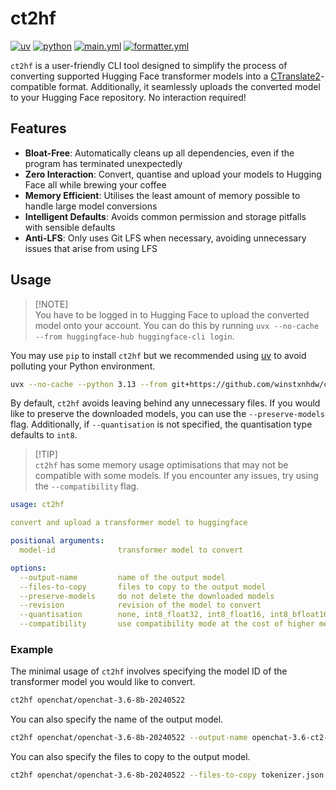 # ct2hf

[![uv](https://img.shields.io/endpoint?url=https://raw.githubusercontent.com/astral-sh/uv/main/assets/badge/v0.json)](https://github.com/astral-sh/uv)
[![python](https://img.shields.io/badge/python-3.9%20|%203.10%20|%203.11%20|%203.12%20|%203.13-blue)](https://www.python.org/)
[![main.yml](https://github.com/winstxnhdw/ct2hf/actions/workflows/main.yml/badge.svg)](https://github.com/winstxnhdw/ct2hf/actions/workflows/main.yml)
[![formatter.yml](https://github.com/winstxnhdw/ct2hf/actions/workflows/formatter.yml/badge.svg)](https://github.com/winstxnhdw/ct2hf/actions/workflows/formatter.yml)

`ct2hf` is a user-friendly CLI tool designed to simplify the process of converting supported Hugging Face transformer models into a [CTranslate2](https://github.com/OpenNMT/CTranslate2)-compatible format. Additionally, it seamlessly uploads the converted model to your Hugging Face repository. No interaction required!

## Features

- **Bloat-Free**: Automatically cleans up all dependencies, even if the program has terminated unexpectedly
- **Zero Interaction**: Convert, quantise and upload your models to Hugging Face all while brewing your coffee
- **Memory Efficient**: Utilises the least amount of memory possible to handle large model conversions
- **Intelligent Defaults**: Avoids common permission and storage pitfalls with sensible defaults
- **Anti-LFS**: Only uses Git LFS when necessary, avoiding unnecessary issues that arise from using LFS

## Usage

> [!NOTE]\
> You have to be logged in to Hugging Face to upload the converted model onto your account. You can do this by running `uvx --no-cache --from huggingface-hub huggingface-cli login`.

You may use `pip` to install `ct2hf` but we recommended using [uv](https://github.com/astral-sh/uv) to avoid polluting your Python environment.

```bash
uvx --no-cache --python 3.13 --from git+https://github.com/winstxnhdw/ct2hf ct2hf --help
```

By default, `ct2hf` avoids leaving behind any unnecessary files. If you would like to preserve the downloaded models, you can use the `--preserve-models` flag. Additionally, if `--quantisation` is not specified, the quantisation type defaults to `int8`.

> [!TIP]\
> `ct2hf` has some memory usage optimisations that may not be compatible with some models. If you encounter any issues, try using the `--compatibility` flag.

```yaml
usage: ct2hf

convert and upload a transformer model to huggingface

positional arguments:
  model-id              transformer model to convert

options:
  --output-name         name of the output model
  --files-to-copy       files to copy to the output model
  --preserve-models     do not delete the downloaded models
  --revision            revision of the model to convert
  --quantisation        none, int8_float32, int8_float16, int8_bfloat16, int16, float16, bfloat16, float32
  --compatibility       use compatibility mode at the cost of higher memory usage
```

### Example

The minimal usage of `ct2hf` involves specifying the model ID of the transformer model you would like to convert.

```bash
ct2hf openchat/openchat-3.6-8b-20240522
```

You can also specify the name of the output model.

```bash
ct2hf openchat/openchat-3.6-8b-20240522 --output-name openchat-3.6-ct2-int8
```

You can also specify the files to copy to the output model.

```bash
ct2hf openchat/openchat-3.6-8b-20240522 --files-to-copy tokenizer.json
```
